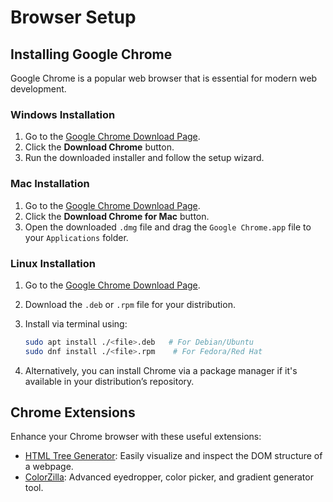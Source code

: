 # Browser Setup

## Installing Google Chrome

Google Chrome is a popular web browser that is essential for modern web development.

### Windows Installation

1. Go to the [Google Chrome Download Page](https://www.google.com/chrome/).
2. Click the **Download Chrome** button.
3. Run the downloaded installer and follow the setup wizard.

### Mac Installation

1. Go to the [Google Chrome Download Page](https://www.google.com/chrome/).
2. Click the **Download Chrome for Mac** button.
3. Open the downloaded `.dmg` file and drag the `Google Chrome.app` file to your `Applications` folder.

### Linux Installation

1. Go to the [Google Chrome Download Page](https://www.google.com/chrome/).
2. Download the `.deb` or `.rpm` file for your distribution.
3. Install via terminal using:

   ```bash
   sudo apt install ./<file>.deb   # For Debian/Ubuntu
   sudo dnf install ./<file>.rpm    # For Fedora/Red Hat
   ```

4. Alternatively, you can install Chrome via a package manager if it's available in your distribution’s repository.

## Chrome Extensions

Enhance your Chrome browser with these useful extensions:

- [HTML Tree Generator](https://chromewebstore.google.com/detail/html-tree-generator/dlbbmhhaadfnbbdnjalilhdakfmiffeg): Easily visualize and inspect the DOM structure of a webpage.
- [ColorZilla](https://chromewebstore.google.com/detail/colorzilla/bhlhnicpbhignbdhedgjhgdocnmhomnp): Advanced eyedropper, color picker, and gradient generator tool.
